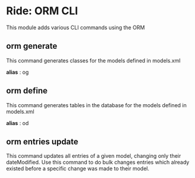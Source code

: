 # Ride: ORM CLI

This module adds various CLI commands using the ORM

## orm generate
This command generates classes for the models defined in models.xml

**alias** : og

## orm define
This command generates tables in the database for the models defined in models.xml

**alias** : od

## orm entries update
This command updates all entries of a given model, changing only their dateModified.
Use this command to do bulk changes entries which already existed before a specific change was made to their model.
